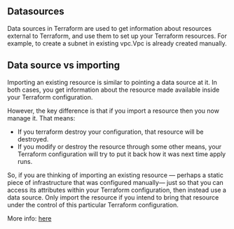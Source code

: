 ## Datasources
Data sources in Terraform are used to get information about resources external to Terraform, and use them to set up your Terraform resources. For example, to create a subnet in existing vpc.Vpc is already created manually.

## Data source vs importing
Importing an existing resource is similar to pointing a data source at it. In both cases, you get information about the resource made available inside your Terraform configuration.

However, the key difference is that if you import a resource then you now manage it. That means:

* If you terraform destroy your configuration, that resource will be destroyed.
* If you modify or destroy the resource through some other means, your Terraform configuration will try to put it back how it was next time apply runs.

So, if you are thinking of importing an existing resource — perhaps a static piece of infrastructure that was configured manually— just so that you can access its attributes within your Terraform configuration, then instead use a data source. Only import the resource if you intend to bring that resource under the control of this particular Terraform configuration.

More info: [here](https://spacelift.io/blog/terraform-data-sources-how-they-are-utilised)

